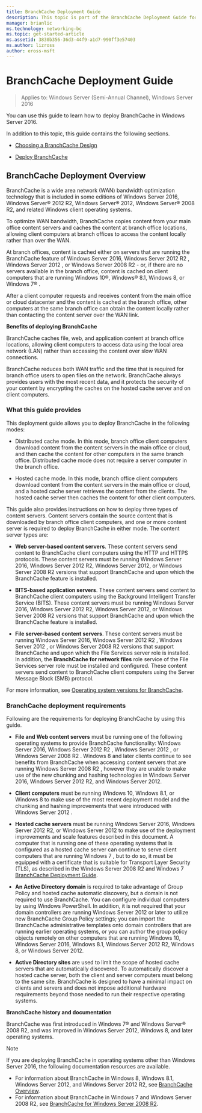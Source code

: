```yaml
---
title: BranchCache Deployment Guide
description: This topic is part of the BranchCache Deployment Guide for Windows Server 2016, which demonstrates how to deploy BranchCache in distributed and hosted cache modes to optimize WAN bandwidth usage in branch offices
manager: brianlic
ms.technology: networking-bc
ms.topic: get-started-article
ms.assetid: 3830b356-36d3-44f9-a1d7-990ff3e57403
ms.author: lizross
author: eross-msft
---
```

# BranchCache Deployment Guide

>Applies to: Windows Server (Semi-Annual Channel), Windows Server 2016

You can use this guide to learn how to deploy BranchCache in Windows Server 2016.

In addition to this topic, this guide contains the following sections.

-   [Choosing a BranchCache Design](../../branchcache/plan/Choosing-a-BranchCache-Design.md)

-   [Deploy BranchCache](../../branchcache/deploy/Deploy-BranchCache.md)

## BranchCache Deployment Overview

BranchCache is a wide area network (WAN) bandwidth optimization technology that is included in some editions of Windows Server 2016, Windows Server&reg; 2012 R2, Windows Server&reg; 2012, Windows Server&reg; 2008 R2, and related Windows client operating systems.

To optimize WAN bandwidth, BranchCache copies content from your main office content servers and caches the content at branch office locations, allowing client computers at branch offices to access the content locally rather than over the WAN.

At branch offices, content is cached either on servers that are running the BranchCache feature of Windows Server 2016,  Windows Server 2012 R2 ,    Windows Server 2012 , or  Windows Server 2008 R2  - or, if there are no servers available in the branch office, content is cached on client computers that are running Windows 10&reg;, Windows&reg; 8.1,  Windows 8, or  Windows 7&reg; .

After a client computer requests and receives content from the main office or cloud datacenter and the content is cached at the branch office, other computers at the same branch office can obtain the content locally rather than contacting the content server over the WAN link.

**Benefits of deploying BranchCache**

BranchCache caches file, web, and application content at branch office locations, allowing client computers to access data using the local area network (LAN) rather than accessing the content over slow WAN connections.

BranchCache reduces both WAN traffic and the time that is required for branch office users to open files on the network.  BranchCache always provides users with the most recent data, and it protects the security of your content by encrypting the caches on the hosted cache server and on client computers.

### What this guide provides
This deployment guide allows you to deploy BranchCache in the following modes:

-   Distributed cache mode. In this mode, branch office client computers download content from the content servers in the main office or cloud, and then cache the content for other computers in the same branch office. Distributed cache mode does not require a server computer in the branch office.

-   Hosted cache mode. In this mode, branch office client computers download content from the content servers in the main office or cloud, and a hosted cache server retrieves the content from the clients. The hosted cache server then caches the content for other client computers.

This guide also provides instructions on how to deploy three types of content servers. Content servers contain the source content that is downloaded by branch office client computers, and one or more content server is required to deploy BranchCache in either mode. The content server types are:

-   **Web server-based content servers**. These content servers send content to BranchCache client computers using the HTTP and HTTPS protocols. These content servers must be running Windows Server 2016,  Windows Server 2012 R2,  Windows Server 2012, or  Windows Server 2008 R2 versions that support BranchCache and upon which the BranchCache feature is installed.

-   **BITS-based application servers**. These content servers send content to BranchCache client computers using the Background Intelligent Transfer Service (BITS). These content servers must be running Windows Server 2016,  Windows Server 2012 R2,  Windows Server 2012, or  Windows Server 2008 R2 versions that support BranchCache and upon which the BranchCache feature is installed.

-   **File server-based content servers**. These content servers must be running Windows Server 2016,  Windows Server 2012 R2 ,  Windows Server 2012 , or  Windows Server 2008 R2  versions that support BranchCache and upon which the File Services server role is installed. In addition, the **BranchCache for network files** role service of the File Services server role must be installed and configured. These content servers send content to BranchCache client computers using the Server Message Block (SMB) protocol.

For more information, see [Operating system versions for BranchCache](https://technet.microsoft.com/windows-server-docs/networking/branchcache/branchcache#a-namebkmkosaoperating-system-versions-for-branchcache).

### BranchCache deployment requirements

Following are the requirements for deploying BranchCache by using this guide.

-   **File and Web content servers** must be running one of the following operating systems to provide BranchCache functionality: Windows Server 2016,  Windows Server 2012 R2 ,  Windows Server 2012 , or  Windows Server 2008 R2 . Windows 8 and later clients continue to see benefits from BranchCache when accessing content servers that are running  Windows Server 2008 R2 , however they are unable to make use of the new chunking and hashing technologies in Windows Server 2016,  Windows Server 2012 R2,  and  Windows Server 2012.

-   **Client computers** must be running Windows 10, Windows 8.1, or Windows 8 to make use of the most recent deployment model and the chunking and hashing improvements that were introduced with  Windows Server 2012 .

-   **Hosted cache servers** must be running Windows Server 2016,  Windows Server 2012 R2, or  Windows Server 2012 to make use of the deployment improvements and scale features described in this document.  A computer that is running one of these operating systems that is configured as a hosted cache server can continue to serve client computers that are running  Windows 7 , but to do so, it must be equipped with a certificate that is suitable for Transport Layer Security (TLS), as described in the Windows Server 2008 R2 and Windows 7 [BranchCache Deployment Guide](https://technet.microsoft.com/library/ee649232.aspx).

-   **An Active Directory domain** is required to take advantage of Group Policy and hosted cache automatic discovery, but a domain is not required to use BranchCache.  You can configure individual computers by using Windows PowerShell. In addition, it is not required that your domain controllers are running  Windows Server 2012  or later to utilize new BranchCache Group Policy settings; you can import the BranchCache administrative templates onto domain controllers that are running earlier operating systems, or you can author the group policy objects remotely on other computers that are running Windows 10, Windows Server 2016, Windows 8.1, Windows Server 2012 R2, Windows 8, or Windows Server 2012.

-   **Active Directory sites** are used to limit the scope of hosted cache servers that are automatically discovered.  To automatically discover a hosted cache server, both the client and server computers must belong to the same site. BranchCache is designed to have a minimal impact on clients and servers and does not impose additional hardware requirements beyond those needed to run their respective operating systems.

**BranchCache history and documentation**

BranchCache was first introduced in Windows 7&reg; and Windows Server&reg; 2008 R2, and was improved in Windows Server 2012, Windows 8, and later operating systems.

> [!NOTE]
> If you are deploying BranchCache in operating systems other than Windows Server 2016, the following documentation resources are available.
>
> - For information about BranchCache in Windows 8, Windows 8.1, Windows Server 2012, and  Windows Server 2012 R2, see [BranchCache Overview](https://technet.microsoft.com/library/hh831696.aspx).
> - For information about BranchCache in Windows 7 and Windows Server 2008 R2, see  [BranchCache for Windows Server 2008 R2](https://technet.microsoft.com/library/dd996634.aspx).



